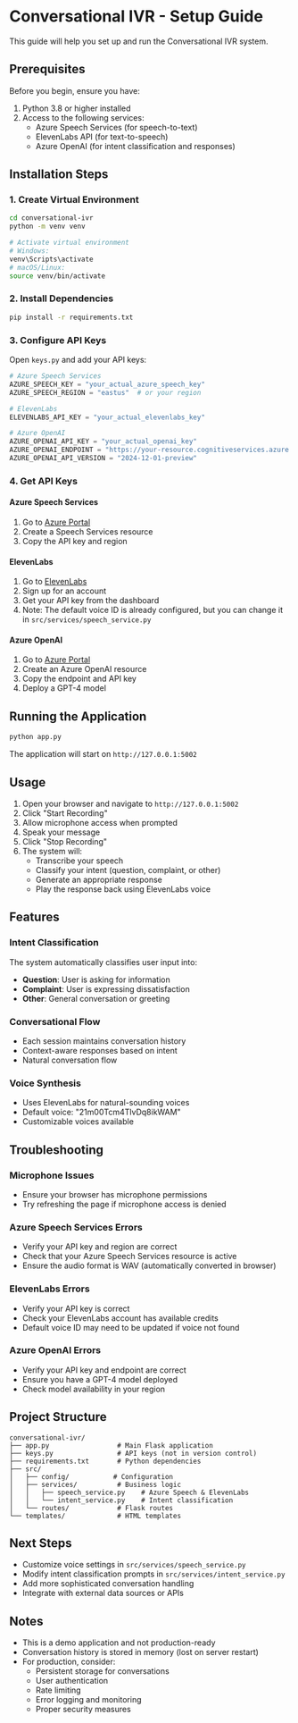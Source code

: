# Conversational IVR - Setup Guide

This guide will help you set up and run the Conversational IVR system.

## Prerequisites

Before you begin, ensure you have:

1. Python 3.8 or higher installed
2. Access to the following services:
   - Azure Speech Services (for speech-to-text)
   - ElevenLabs API (for text-to-speech)
   - Azure OpenAI (for intent classification and responses)

## Installation Steps

### 1. Create Virtual Environment

```bash
cd conversational-ivr
python -m venv venv

# Activate virtual environment
# Windows:
venv\Scripts\activate
# macOS/Linux:
source venv/bin/activate
```

### 2. Install Dependencies

```bash
pip install -r requirements.txt
```

### 3. Configure API Keys

Open `keys.py` and add your API keys:

```python
# Azure Speech Services
AZURE_SPEECH_KEY = "your_actual_azure_speech_key"
AZURE_SPEECH_REGION = "eastus"  # or your region

# ElevenLabs
ELEVENLABS_API_KEY = "your_actual_elevenlabs_key"

# Azure OpenAI
AZURE_OPENAI_API_KEY = "your_actual_openai_key"
AZURE_OPENAI_ENDPOINT = "https://your-resource.cognitiveservices.azure.com"
AZURE_OPENAI_API_VERSION = "2024-12-01-preview"
```

### 4. Get API Keys

#### Azure Speech Services
1. Go to [Azure Portal](https://portal.azure.com)
2. Create a Speech Services resource
3. Copy the API key and region

#### ElevenLabs
1. Go to [ElevenLabs](https://elevenlabs.io)
2. Sign up for an account
3. Get your API key from the dashboard
4. Note: The default voice ID is already configured, but you can change it in `src/services/speech_service.py`

#### Azure OpenAI
1. Go to [Azure Portal](https://portal.azure.com)
2. Create an Azure OpenAI resource
3. Copy the endpoint and API key
4. Deploy a GPT-4 model

## Running the Application

```bash
python app.py
```

The application will start on `http://127.0.0.1:5002`

## Usage

1. Open your browser and navigate to `http://127.0.0.1:5002`
2. Click "Start Recording"
3. Allow microphone access when prompted
4. Speak your message
5. Click "Stop Recording"
6. The system will:
   - Transcribe your speech
   - Classify your intent (question, complaint, or other)
   - Generate an appropriate response
   - Play the response back using ElevenLabs voice

## Features

### Intent Classification
The system automatically classifies user input into:
- **Question**: User is asking for information
- **Complaint**: User is expressing dissatisfaction
- **Other**: General conversation or greeting

### Conversational Flow
- Each session maintains conversation history
- Context-aware responses based on intent
- Natural conversation flow

### Voice Synthesis
- Uses ElevenLabs for natural-sounding voices
- Default voice: "21m00Tcm4TlvDq8ikWAM"
- Customizable voices available

## Troubleshooting

### Microphone Issues
- Ensure your browser has microphone permissions
- Try refreshing the page if microphone access is denied

### Azure Speech Services Errors
- Verify your API key and region are correct
- Check that your Azure Speech Services resource is active
- Ensure the audio format is WAV (automatically converted in browser)

### ElevenLabs Errors
- Verify your API key is correct
- Check your ElevenLabs account has available credits
- Default voice ID may need to be updated if voice not found

### Azure OpenAI Errors
- Verify your API key and endpoint are correct
- Ensure you have a GPT-4 model deployed
- Check model availability in your region

## Project Structure

```
conversational-ivr/
├── app.py                 # Main Flask application
├── keys.py                # API keys (not in version control)
├── requirements.txt       # Python dependencies
├── src/
│   ├── config/           # Configuration
│   ├── services/          # Business logic
│   │   ├── speech_service.py    # Azure Speech & ElevenLabs
│   │   └── intent_service.py    # Intent classification
│   └── routes/            # Flask routes
└── templates/             # HTML templates
```

## Next Steps

- Customize voice settings in `src/services/speech_service.py`
- Modify intent classification prompts in `src/services/intent_service.py`
- Add more sophisticated conversation handling
- Integrate with external data sources or APIs

## Notes

- This is a demo application and not production-ready
- Conversation history is stored in memory (lost on server restart)
- For production, consider:
  - Persistent storage for conversations
  - User authentication
  - Rate limiting
  - Error logging and monitoring
  - Proper security measures

